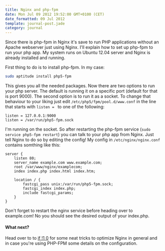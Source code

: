 ```yaml
---
title: Nginx and php-fpm
date: Mon Jul 09 2012 19:52:00 GMT+0100 (CET)
date_formatted: 09 Jul 2012
template: journal-post.jade
category: journal
---
```


Since there is php-fpm in Nginx it's save to run PHP applications without an Apache webserver just using Nginx. I'll explain how to set up php-fpm to run your php app. My system runs on Ubuntu 12.04 server and Nginx is already installed and running.

First thing to do is to install php-fpm. In my case:

```bash
sudo aptitude install php5-fpm
```

This gives you all the needed packages. Now there are two options to run your php server. The default is running it on a specific port (default for that is port 9000). The second option is to run it as a socket. To change that behaviour to your liking just edit `/etc/php5/fpm/pool.d/www.conf` in the line that starts with `listen = ` to one of the following:

```
listen = 127.0.0.1:9000
listen = /var/run/php5-fpm.sock
```

I'm running on the socket. So after restarting the php-fpm service (`sudo service php5-fpm restart`) you can talk to your php app from Nginx. Just tell Nginx to do so by editing the config! My config in `/etc/nginx/nginx.conf` contains somthing like this:

```
server {
    listen 80;
    server_name example.com www.example.com;
    root /var/www/nginx/examplecom;
    index index.php index.html index.htm;

    location / {
        fastcgi_pass unix:/var/run/php5-fpm.sock;
        fastcgi_index index.php;
        include fastcgi_params;
    }
}
```

Don't forget to restart the nginx service before heading over to example.com! No you should see the desired output of your index.php.

#### What next?

Head over to to [if !1 0](http://www.if-not-true-then-false.com/2011/nginx-and-php-fpm-configuration-and-optimizing-tips-and-tricks/) for some neat tricks to optimize Nginx in general and in case you're using PHP-FPM some details on the configuration.